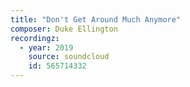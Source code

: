 ```yaml
---
title: "Don't Get Around Much Anymore"
composer: Duke Ellington
recordingz:
  - year: 2019
    source: soundcloud
    id: 565714332
---
```


